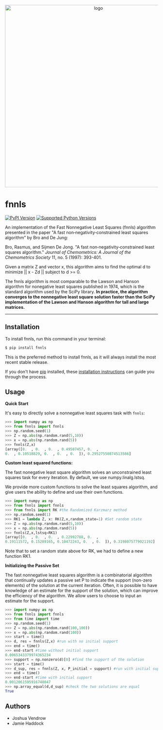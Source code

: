 <p align="center">
<img width="600" src="https://raw.githubusercontent.com/jvendrow/fnnls/master/fnnls_logo.png?raw=true" alt="logo">
</p>

# fnnls

[![PyPI Version](https://img.shields.io/pypi/v/fnnls.svg)](https://pypi.org/project/fnnls/)
[![Supported Python Versions](https://img.shields.io/pypi/pyversions/fnnls.svg)](https://pypi.org/project/fnnls/)

An implementation of the Fast Nonnegative Least Squares (fnnls) algorithm presented in the paper "A fast non‐negativity‐constrained least squares algorithm" by Bro and De Jung:

Bro, Rasmus, and Sijmen De Jong. "A fast non‐negativity‐constrained least squares algorithm." _Journal of Chemometrics: A Journal of the Chemometrics Society_ 11, no. 5 (1997): 393-401.

Given a matrix Z and vector x, this algorithm aims to find the optimal d to minimize || x - Zd || subject to d >= 0.

The fnnls algorithm is most comparable to the Lawson and Hanson algorithm for nonegative least squares published in 1974, which is the standard algorithm used by the SciPy library. **In practice, the algorithm converges to the nonnegative least square solution faster than the SciPy implementation of the Lawson and Hanson algorithm for tall and large matrices.** 

---

## Installation

To install fnnls, run this command in your terminal:

```bash
$ pip install fnnls
```

This is the preferred method to install fnnls, as it will always install the most recent stable release.

If you don't have [pip](https://pip.pypa.io) installed, these [installation instructions](http://docs.python-guide.org/en/latest/starting/installation/) can guide
you through the process.

## Usage

**Quick Start**

It's easy to directly solve a nonnegative least squares task with `fnnls`: 
```python
>>> import numpy as np
>>> from fnnls import fnnls
>>> np.random.seed(1)
>>> Z = np.abs(np.random.rand(5,10)) 
>>> x = np.abs(np.random.rand(5))
>>> fnnls(Z,x)
[array([0.  , 0.  , 0.  , 0.49507457, 0.  ,
0.  , 0.10518829, 0.  , 0.  , 0.  ]), 0.29527550874513586]

```
**Custom least squared functions:**

The fast nonegative least square algorithm solves an unconstrained least squares task for every iteration. By default, we use numpy.linalg.lstsq. 

We provide more custom functions to solve the least squares algorithm, and give users the ability to define and use their own functions. 
```python
>>> import numpy as np
>>> from fnnls import fnnls
>>> from fnnls import RK #the Randomized Karzmarz method
>>> np.random.seed(1)
>>> RK1 = lambda Z, x: RK(Z,x,random_state=1) #Set random state
>>> Z = np.abs(np.random.rand(5,10)) 
>>> x = np.abs(np.random.rand(5))
>>> fnnls(Z,x,lstsq=RK1)
[array([0.  , 0.  , 0.  , 0.22992788, 0.  ,
0.19111572, 0.15289165, 0.10472243, 0.  , 0.  ]), 0.3198075779021192]
```
Note that to set a random state above for RK, we had to define a new function RK1.

**Initializing the Passive Set**

The fast nonnegative least squares algorithm is a combinatorial algorithm that continually updates a passive set P to indicate the support (non-zero elements) of the solution at the current iteration. Often, it is possible to have knowledge of an estimate for the support of the solution, which can improve the efficiency of the algorithm. We allow users to choose to input an estimate for the support.
```python
>>> import numpy as np
>>> from fnnls import fnnls
>>> from time import time
>>> np.random.seed(1)
>>> Z = np.abs(np.random.rand(100,100))
>>> x = np.abs(np.random.rand(100))
>>> start = time()
>>> d, res = fnnls(Z,x) #run with no initial support
>>> end = time()
>>> end-start #time without initial support
0.0065343379974365234
>>> support = np.nonzero(d)[0] #find the support of the solution
>>> start = time()
>>> d_sup, res = fnnls(Z, x, P_initial = support) #run with initial support
>>> end = time()
>>> end-start #time with initial support
0.0012061595916748047
>>> np.array_equal(d,d_sup) #check the two solutions are equal
True
```

## Authors
* Joshua Vendrow
* Jamie Haddock
